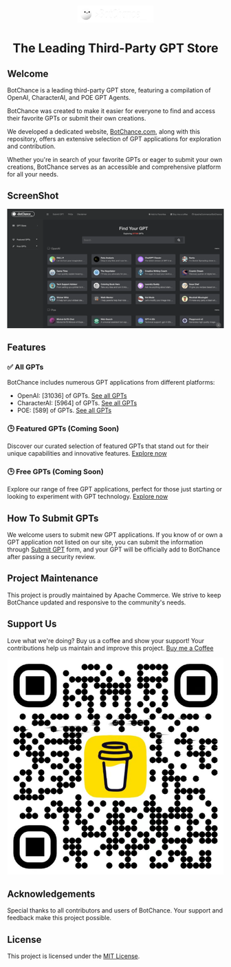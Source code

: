 <p align="center">
  <img src="./assets/botchance_logo.png" alt="BotChance Logo" height="40"/>
</p>
<h1 align="center">The Leading Third-Party GPT Store</h1>

## Welcome

BotChance is a leading third-party GPT store, featuring a compilation of OpenAI, CharacterAI, and POE GPT Agents.

BotChance was created to make it easier for everyone to find and access their favorite GPTs or submit their own creations. 

We developed a dedicated website, [BotChance.com](https://botchance.com), along with this repository, offers an extensive selection of GPT applications for exploration and contribution.

Whether you're in search of your favorite GPTs or eager to submit your own creations, BotChance serves as an accessible and comprehensive platform for all your needs.

## ScreenShot
![ScreenShot](./assets/botchance_screenshot.png)

## Features

### ✅ All GPTs
BotChance includes numerous GPT applications from different platforms:
- OpenAI: [31036] of GPTs. [See all GPTs](./gpt-store/openai.md)
- CharacterAI: [5964] of GPTs. [See all GPTs](./gpt-store/characterai.md)
- POE: [589] of GPTs. [See all GPTs](./gpt-store/poe.md)

### 🕒 Featured GPTs (Coming Soon)
Discover our curated selection of featured GPTs that stand out for their unique capabilities and innovative features. [Explore now](https://botchance.com/gpt-tag/featured-gpts)

### 🕒 Free GPTs (Coming Soon)
Explore our range of free GPT applications, perfect for those just starting or looking to experiment with GPT technology. [Explore now](https://botchance.com/gpt-tag/free-gpts)

## How To Submit GPTs
We welcome users to submit new GPT applications. If you know of or own a GPT application not listed on our site, you can submit the information through [Submit GPT](https://botchance.com/submit-gpt) form, and your GPT will be officially add to BotChance after passing a security review.

## Project Maintenance
This project is proudly maintained by Apache Commerce. We strive to keep BotChance updated and responsive to the community's needs.

## Support Us
Love what we're doing? Buy us a coffee and show your support! Your contributions help us maintain and improve this project. [Buy me a Coffee](https://www.buymeacoffee.com/botchance)

![Buy me a Coffee](./assets/botchance_buymeacoffee.jpg)

## Acknowledgements
Special thanks to all contributors and users of BotChance. Your support and feedback make this project possible.

## License
This project is licensed under the [MIT License](LICENSE).